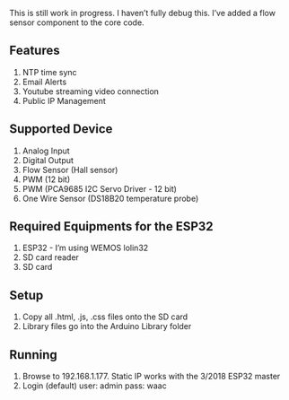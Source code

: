 This is still work in progress. I haven’t fully debug this. I’ve added a flow sensor component to the core code.
<h2>Features</h2>
<ol>
<li>NTP time sync</li>
<li>Email Alerts</li>
<li>Youtube streaming video connection</li>
<li>Public IP Management</li>
</ol>

<h2>Supported Device</h2>
<ol>
<li>Analog Input</li>
<li>Digital Output</li>
<li>Flow Sensor (Hall sensor)</li>
<li>PWM (12 bit)</li>
<li>PWM (PCA9685 I2C Servo Driver - 12 bit)</li>
<li>One Wire Sensor (DS18B20 temperature probe)</li>
</ol>

<h2>Required Equipments for the ESP32</h2>
<ol>
<li>ESP32 - I’m using WEMOS lolin32</li>
<li>SD card reader</li>
<li>SD card</li>
</ol>

<h2>Setup</h2>
<ol>
<li>Copy all .html, .js, .css files onto the SD card</li>
<li>Library files go into the Arduino Library folder</li>
</ol>

<h2>Running</h2>
<ol>
<li>Browse to 192.168.1.177. Static IP works with the 3/2018 ESP32 master</li>
<li>Login (default) user: admin pass: waac</li>
</ol>
